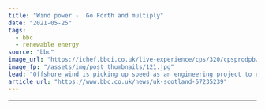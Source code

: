 ```yaml
---
title: "Wind power -  Go Forth and multiply"
date: "2021-05-25"
tags: 
  - bbc
  - renewable energy
source: "bbc"
image_url: "https://ichef.bbci.co.uk/live-experience/cps/320/cpsprodpb/137EF/production/_118655897_offshorecgigraphic_frame_2385.jpg"
image_fp: "/assets/img/post_thumbnails/121.jpg"
lead: "Offshore wind is picking up speed as an engineering project to rival North Sea oil and gas."
article_url: "https://www.bbc.co.uk/news/uk-scotland-57235239"
---
```


---

